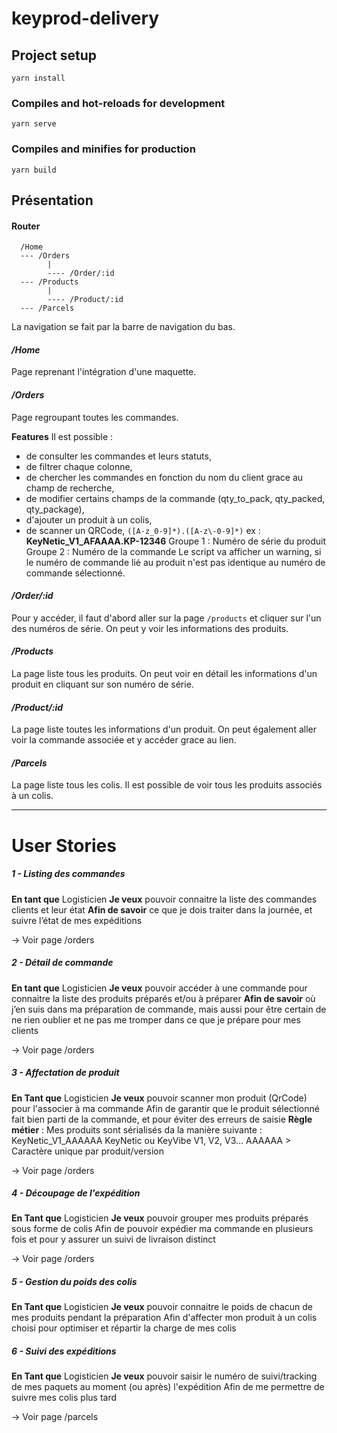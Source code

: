 # keyprod-delivery

## Project setup
```
yarn install
```

### Compiles and hot-reloads for development
```
yarn serve
```

### Compiles and minifies for production
```
yarn build
```

## Présentation

#### Router

```
  /Home
  --- /Orders
        |
        ---- /Order/:id
  --- /Products
        |
        ---- /Product/:id
  --- /Parcels
```

La navigation se fait par la barre de navigation du bas.

#### **_/Home_**
Page reprenant l'intégration d'une maquette.

#### **_/Orders_**
Page regroupant toutes les commandes. 

**Features**
Il est possible :
- de consulter les commandes et leurs statuts,
- de filtrer chaque colonne,
- de chercher les commandes en fonction du nom du client grace au champ de recherche,
- de modifier certains champs de la commande (qty_to_pack, qty_packed, qty_package),
- d'ajouter un produit à un colis,
- de scanner un QRCode,
  `([A-z_0-9]*).([A-z\-0-9]*)` ex : **KeyNetic_V1_AFAAAA.KP-12346**
  Groupe 1 : Numéro de série du produit
  Groupe 2 : Numéro de la commande
  Le script va afficher un warning, si le numéro de commande lié au produit n'est pas identique au numéro de commande sélectionné.

#### **_/Order/:id_**
Pour y accéder, il faut d'abord aller sur la page `/products` et cliquer sur l'un des numéros de série.
On peut y voir les informations des produits.

#### **_/Products_**
La page liste tous les produits. 
On peut voir en détail les informations d'un produit en cliquant sur son numéro de série.

#### **_/Product/:id_**
La page liste toutes les informations d'un produit. 
On peut également aller voir la commande associée et y accéder grace au lien.

#### **_/Parcels_**
La page liste tous les colis. Il est possible de voir tous les produits associés à un colis.

-----

# User Stories

##### 1 - Listing des commandes

**En tant que** Logisticien
**Je veux** pouvoir connaitre la liste des commandes clients et leur état
**Afin de savoir** ce que je dois traiter dans la journée, et suivre l’état de mes expéditions

-> Voir page /orders

##### 2 - Détail de commande

**En tant que** Logisticien
**Je veux** pouvoir accéder à une commande pour connaitre la liste des produits préparés et/ou à préparer
**Afin de savoir** où j’en suis dans ma préparation de commande, mais aussi pour être certain de ne rien oublier et ne pas me tromper dans ce que je prépare pour mes clients

-> Voir page /orders

##### 3 - Affectation de produit

**En Tant que** Logisticien
**Je veux** pouvoir scanner mon produit (QrCode) pour l'associer à ma commande
Afin de garantir que le produit sélectionné fait bien parti de la commande, et pour éviter des erreurs de saisie
**Règle métier** : Mes produits sont sérialisés da la manière suivante : KeyNetic_V1_AAAAAA
KeyNetic ou KeyVibe
V1, V2, V3...
AAAAAA > Caractère unique par produit/version
 
-> Voir page /orders

##### 4 - Découpage de l'expédition

**En Tant que** Logisticien
**Je veux** pouvoir grouper mes produits préparés sous forme de colis
Afin de pouvoir expédier ma commande en plusieurs fois et pour y assurer un suivi de livraison distinct

-> Voir page /orders

##### 5 - Gestion du poids des colis

**En Tant que** Logisticien
**Je veux** pouvoir connaitre le poids de chacun de mes produits pendant la préparation
Afin d'affecter mon produit à un colis choisi pour optimiser et répartir la charge de mes colis 

##### 6 - Suivi des expéditions

**En Tant que** Logisticien
**Je veux** pouvoir saisir le numéro de suivi/tracking de mes paquets au moment (ou après) l'expédition
Afin de me permettre de suivre mes colis plus tard

-> Voir page /parcels